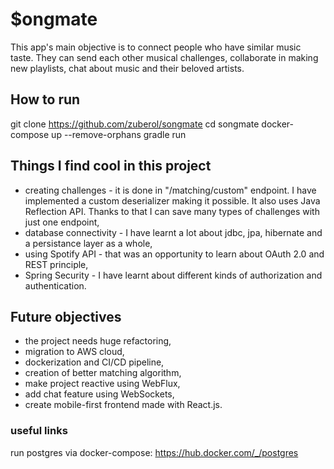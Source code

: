# $ongmate 

This app's main objective is to connect people who have similar music taste. They can send each other musical challenges, collaborate in making new playlists, chat about music and their beloved artists.


## How to run
git clone https://github.com/zuberol/songmate
cd songmate
docker-compose up --remove-orphans
gradle run


## Things I find cool in this project
- creating challenges - it is done in "/matching/custom" endpoint. I have implemented a custom deserializer making it possible. It also uses Java Reflection API. Thanks to that I can save many types of challenges with just one endpoint,
- database connectivity - I have learnt a lot about jdbc, jpa, hibernate and a persistance layer as a whole,
- using Spotify API - that was an opportunity to learn about OAuth 2.0 and REST principle,
- Spring Security - I have learnt about different kinds of authorization and authentication.

## Future objectives
- the project needs huge refactoring,
- migration to AWS cloud,
- dockerization and CI/CD pipeline,
- creation of better matching algorithm,
- make project reactive using WebFlux,
- add chat feature using WebSockets,
- create mobile-first frontend made with React.js.


### useful links
run postgres via docker-compose: https://hub.docker.com/_/postgres